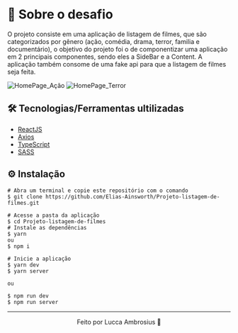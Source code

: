 <h1>🚀 Sobre o desafio</h1>

<p>
O projeto consiste em uma aplicação de listagem de filmes, que são categorizados por gênero (ação, comédia, drama, terror, familia e documentário), o objetivo do projeto foi o de componentizar uma aplicação em 2 principais componentes, sendo eles a SideBar e a Content. A aplicação também consome de uma fake api para que a listagem de filmes seja feita.
</p>

<img src="https://user-images.githubusercontent.com/107319227/223574136-a09ebfa8-e4da-4444-be78-f2a681f163ee.png" alt="HomePage_Ação" />
<img src="https://user-images.githubusercontent.com/107319227/223574146-ed139000-6a6c-40f3-88ec-e3d975ff2487.png" alt="HomePage_Terror" />


## 🛠️ Tecnologias/Ferramentas ultilizadas
* [ReactJS](https://pt-br.reactjs.org)
* [Axios](https://axios-http.com/ptbr/docs/intro)
* [TypeScript](https://www.typescriptlang.org)
* [SASS](https://sass-lang.com)


## ⚙️ Instalação
```
# Abra um terminal e copie este repositório com o comando
$ git clone https://github.com/Elias-Ainsworth/Projeto-listagem-de-filmes.git
```

```
# Acesse a pasta da aplicação
$ cd Projeto-listagem-de-filmes
# Instale as dependências
$ yarn
ou
$ npm i

# Inicie a aplicação
$ yarn dev
$ yarn server

ou

$ npm run dev
$ npm run server
```
---

<p align="center">Feito por Lucca Ambrosius 🦊</p>
